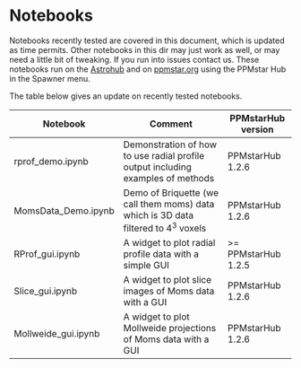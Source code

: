 # Notebooks

Notebooks recently tested are covered in this document, which is updated as time permits. Other notebooks in this dir may just work as well, or may need a little bit of tweaking. If you run into issues contact us. These notebooks run on the [Astrohub](https://astrohub.uvic.ca) and on [ppmstar.org](https://www.ppmstar.org) using the PPMstar Hub in the Spawner menu. 

The table below gives an update on recently tested notebooks.

Notebook | Comment | PPMstarHub version 
---------|---------|-------------------
rprof_demo.ipynb    | Demonstration of how to use radial profile output including examples of methods | PPMstarHub 1.2.6
MomsData_Demo.ipynb | Demo of Briquette (we call them moms) data which is 3D data filtered to $4^3$ voxels | PPMstarHub 1.2.6
RProf_gui.ipynb  | A widget to plot radial profile data with a simple GUI |  >= PPMstarHub 1.2.5
Slice_gui.ipynb | A widget to plot slice images of Moms data with a GUI | PPMstarHub 1.2.6
Mollweide_gui.ipynb | A widget to plot Mollweide projections of Moms data with a GUI | PPMstarHub 1.2.6



